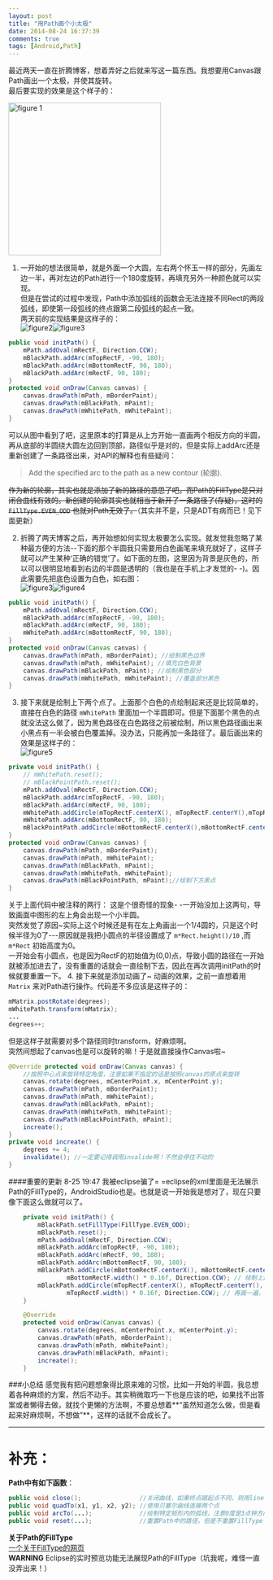 ```yaml
---
layout: post
title: "用Path画个小太极"
date: 2014-08-24 16:37:39
comments: true
tags: [Android,Path]
---
```


最近两天一直在折腾博客，想着弄好之后就来写这一篇东西。我想要用Canvas跟Path画出一个太极，并使其旋转。  
最后要实现的效果是这个样子的：
<!-- more -->
<img alt="figure 1" src={{root_url}}/img/android-path/taiji_04.jpg width=300px height=300px/>
  
1. 一开始的想法很简单，就是外面一个大圆，左右两个怀玉一样的部分，先画左边一半，再对左边的Path进行一个180度旋转，再填充另外一种颜色就可以实现。	
但是在尝试的过程中发现，Path中添加弧线的函数会无法连接不同Rect的两段弧线，即使第一段弧线的终点跟第二段弧线的起点一致。  
两天前的实现结果是这样子的：  
![figure2][taiji00]![figure3][taiji01]
```java
public void initPath() {
	mPath.addOval(mRectF, Direction.CCW);
	mBlackPath.addArc(mTopRectF, -90, 180);
	mBlackPath.addArc(mBottomRectF, 90, 180);
	mBlackPath.addArc(mRectF, 90, 180);
}
protected void onDraw(Canvas canvas) {
	canvas.drawPath(mPath, mBorderPaint);
	canvas.drawPath(mBlackPath, mPaint);
	canvas.drawPath(mWhitePath, mWhitePaint);
}

```
可以从图中看到了吧，这里原本的打算是从上方开始一直画两个相反方向的半圆，再从底部的半圆绕大圆左边回到顶部，路径似乎是对的，但是实际上addArc还是重新创建了一条路径出来，对API的解释也有些疑问：
>Add the specified arc to the path as a new contour (轮廓).

~~作为新的轮廓，其实也就是添加了新的路径的意思了吧。而Path的FillType是只对闭合曲线有效的。新创建的轮廓其实也就相当于新开了一条路径了(存疑)，这时的 `FillType.EVEN_ODD` 也就对Path无效了。~~（其实并不是，只是ADT有病而已！见下面更新）  

2. 折腾了两天博客之后，再开始想如何实现太极要怎么实现。就发觉我忽略了某种最方便的方法--下面的那个半圆我只需要用白色画笔来填充就好了，这样子就可以产生某种‘正确的错觉’了。如下面的左图，这里因为背景是灰色的，所以可以很明显地看到右边的半圆是透明的（我也是在手机上才发觉的- -)。因此需要先把底色设置为白色，如右图：  
![figure3][taiji02]![figure4][taiji03]
```java
public void initPath() {
	mPath.addOval(mRectF, Direction.CCW);
	mBlackPath.addArc(mTopRectF, -90, 180);
	mBlackPath.addArc(mRectF, 90, 180);
	mWhitePath.addArc(mBottomRectF, 90, 180);
}
protected void onDraw(Canvas canvas) {
	canvas.drawPath(mPath, mBorderPaint); //绘制黑色边界
	canvas.drawPath(mPath, mWhitePaint); //填充白色背景
	canvas.drawPath(mBlackPath, mPaint); //绘制黑色部分
	canvas.drawPath(mWhitePath, mWhitePaint); //覆盖部分黑色
}
```  
3. 接下来就是绘制上下两个点了。上面那个白色的点绘制起来还是比较简单的，直接在白色的路径 `mWhitePath` 里面加一个半圆即可。但是下面那个黑色的点就没法这么做了，因为黑色路径在白色路径之前被绘制，所以黑色路径画出来小黑点有一半会被白色覆盖掉。没办法，只能再加一条路径了。最后画出来的效果是这样子的：  
![figure5][taiji04]
```java
private void initPath() {
	// mWhitePath.reset();
	// mBlackPointPath.reset();
	mPath.addOval(mRectF, Direction.CCW);
	mBlackPath.addArc(mTopRectF, -90, 180);
	mBlackPath.addArc(mRectF, 90, 180);
	mWhitePath.addCircle(mTopRectF.centerX(), mTopRectF.centerY(),mTopRectF.height() / 10, Direction.CCW);
	mWhitePath.addArc(mBottomRectF, 90, 180);
	mBlackPointPath.addCircle(mBottomRectF.centerX(),mBottomRectF.centerY(), mBottomRectF.height() / 10,Direction.CCW);
}
protected void onDraw(Canvas canvas) {
	canvas.drawPath(mPath, mBorderPaint);
	canvas.drawPath(mPath, mWhitePaint);
	canvas.drawPath(mBlackPath, mPaint);
	canvas.drawPath(mWhitePath, mWhitePaint);
	canvas.drawPath(mBlackPointPath, mPaint);//绘制下方黑点
}
```
关于上面代码中被注释的两行： 这是个很奇怪的现象- -一开始没加上这两句，导致画面中图形的左上角会出现一个小半圆。  
突然发觉了原因~实际上这个时候还是有在左上角画出一个1/4圆的，只是这个时候半径为0了---原因就是我把小圆点的半径设置成了 `m*Rect.height()/10` ,而 `m*Rect` 初始高度为0。  
一开始会有小圆点，也是因为RectF的初始值为(0,0)点，导致小圆的路径在一开始就被添加进去了，没有重置的话就会一直绘制下去，因此在再次调用initPath的时候就要重置一下。
4. 接下来就是添加动画了~
动画的效果，之前一直想着用 `Matrix` 来对Path进行操作。代码差不多应该是这样子的：
```java
mMatrix.postRotate(degrees);
mWhitePath.transform(mMatrix);
...
degrees++;
```
但是这样子就需要对多个路径同时transform，好麻烦啊。  
突然间想起了canvas也是可以旋转的嘛！于是就直接操作Canvas啦~
```java
@Override protected void onDraw(Canvas canvas) {
	//按照中心点来旋转特定角度，注意如果不指定的话是按照canvas的原点来旋转
	canvas.rotate(degrees, mCenterPoint.x, mCenterPoint.y); 
	canvas.drawPath(mPath, mBorderPaint);
	canvas.drawPath(mPath, mWhitePaint);
	canvas.drawPath(mBlackPath, mPaint);
	canvas.drawPath(mWhitePath, mWhitePaint);
	canvas.drawPath(mBlackPointPath, mPaint);
	increate();
}
private void increate() {
	degrees += 4;
	invalidate(); //一定要记得调用invalide啊！不然会停住不动的
}

```
####重要的更新 8-25 19:47
我被eclipse骗了= =eclipse的xml里面是无法展示Path的FillType的，AndroidStudio也是。也就是说一开始我是想对了，现在只要像下面这么做就可以了。
```java
	private void initPath() {
		mBlackPath.setFillType(FillType.EVEN_ODD);
		mBlackPath.reset();
		mPath.addOval(mRectF, Direction.CCW);
		mBlackPath.addArc(mTopRectF, -90, 180);
		mBlackPath.addArc(mRectF, 90, 180);
		mBlackPath.addArc(mBottomRectF, 90, 180);
		mBlackPath.addCircle(mBottomRectF.centerX(), mBottomRectF.centerY(),
				mBottomRectF.width() * 0.16f, Direction.CCW); // 绘制上面的黑色小圆点
		mBlackPath.addCircle(mTopRectF.centerX(), mTopRectF.centerY(),
				mTopRectF.width() * 0.16f, Direction.CCW); // 再画一遍，以此来使其透出小白点
	}

	@Override
	protected void onDraw(Canvas canvas) {
		canvas.rotate(degrees, mCenterPoint.x, mCenterPoint.y);
		canvas.drawPath(mPath, mBorderPaint);
		canvas.drawPath(mPath, mWhitePaint);
		canvas.drawPath(mBlackPath, mPaint);
		increate();
	}
```


###小总结
感觉我有把问题想象得比原来难的习惯，比如一开始的半圆，我总想着各种麻烦的方案，然后不动手。其实稍微取巧一下也是应该的吧，如果找不出答案或者懒得去做，就找个更懒的方法啊，不要总想着**“虽然知道怎么做，但是看起来好麻烦啊，不想做”**，这样的话就不会成长了。


------------
**补充：**
===============
**Path中有如下函数**：
```java
public void close(); 				//关闭曲线，如果终点跟起点不同，则用lineTo连接到起点
public void quadTo(x1, y1, x2, y2); //使用贝塞尔曲线连接两个点
public void arcTo(...); 			//绘制特定矩形内的弧线，注意0度是3点钟方向
public void reset(...); 			//重置Path中的路径，但是不重置FillType
```
**关于Path的FillType**  
[一个关于FillType的网页][filltype]  
**WARNING** Eclipse的实时预览功能无法展现Path的FillType（坑我呢，难怪一直没弄出来！）

[taiji00]: {{root_url}}/img/android-path/taiji_00.jpg  
[taiji01]: {{root_url}}/img/android-path/taiji_01.jpg
[taiji02]: {{root_url}}/img/android-path/taiji_02.jpg  
[taiji03]: {{root_url}}/img/android-path/taiji_03.jpg
[taiji04]: {{root_url}}/img/android-path/taiji_04.jpg
[filltype]: http://www.imobilebbs.com/wordpress/archives/1589


